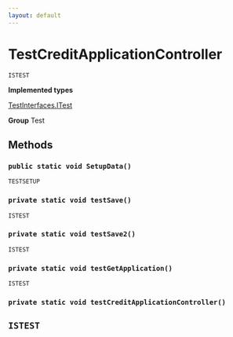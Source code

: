 ```yaml
---
layout: default
---
```

# TestCreditApplicationController

`ISTEST`



**Implemented types**

[TestInterfaces.ITest](TestInterfaces.ITest)


**Group** Test

## Methods
### `public static void SetupData()`

`TESTSETUP`
### `private static void testSave()`

`ISTEST`
### `private static void testSave2()`

`ISTEST`
### `private static void testGetApplication()`

`ISTEST`
### `private static void testCreditApplicationController()`

`ISTEST`
---
